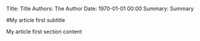 Title:   Title
Authors: The Author
Date:    1970-01-01 00:00
Summary: Summary

#My article first subtitle

My article first section content